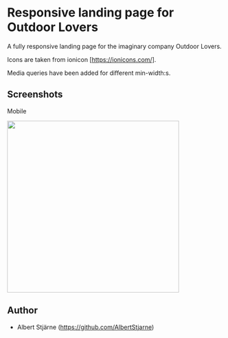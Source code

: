 # Responsive landing page for Outdoor Lovers

A fully responsive landing page for the imaginary company Outdoor Lovers.

Icons are taken from ionicon [https://ionicons.com/].

Media queries have been added for different min-width:s.

## Screenshots

Mobile

<img src="README-images/mobile.gif" width=400>

## Author

- Albert Stjärne (https://github.com/AlbertStjarne)
